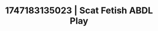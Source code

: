 ---
categories:
- Roleplay seduction
- Anal
- Elegant fetish
- Hand over mouth play
- Athlete
image: /assets/images/1747183135023.jpg
layout: post
seo:
  description: Featured content with exclusive ABDL Play, Scat Fetish. HD images available.
  keywords: ABDL Play, Scat Fetish
  og_image: /assets/images/1747183135023.jpg
  schema_type: VisualArtwork
tags:
- ABDL Play
- '#1747183135023'
- Scat Fetish
title: 1747183135023 | Scat Fetish ABDL Play
---
